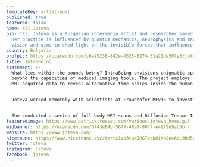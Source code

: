 ```yaml
---
templateKey: artist-post
published: true
featured: false
name: Eli Joteva
bio: "Eli Joteva is a Bulgarian intermedia artist and researcher based in LA.
  Her practice is influenced by quantum mechanics, neurophysics and machine
  vision and aims to shed light on the invisible forces that influence us.  "
country: Bulgaria
profpic: https://ucarecdn.com/c6a29238-842e-4525-8274-31a21de507e3/joteva_500c.gif
title: IntraBeing
statement: >-
  What lies within the bounds being? IntraBeing envisions enigmatic spaces
  beyond the capacities of medical imaging tools. The project employs
  MRI-acquired data to reveal alternative time scales inside the human body. 


  Joteva worked remotely with scientists at Fraunhofer MEVIS to investigate the capacities of medical imaging and simulation procedures in order to locate enigmatic spaces that emerge at the limits of their resolution and computation. 


  She conducted a series of full body MRI scans and Diffusion Tensor Imaging (DTI) scans, commonly used only to show connectivity in the brain, to instead uncover nerve fibers in the chest, pelvic and feet regions of her body. She drew inspiration from the fact that hydrogen atoms, which MRI relies on, are also in constant flux on a nano-second time-scale and thus evade precise measurement. These components are key elements in the artwork which exhibits an oscillating inner landscape of hydrogen atoms, the nerves they flow along and the magnetic potentials generated between them.
featuredimage: https://www.patricktresset.com/various/joteva_home.gif
midbanner: https://ucarecdn.com/0743e84b-5677-48e9-907f-e49f9e9ab5bf/
website: https://www.joteva.com/
hicetnunc: https://www.hicetnunc.xyz/tz/tz1Vo3tuxJRG7vcNHiNn8neAoL9hM5rtbqjc/creations
twitter: joteva
instagram: joteva
facebook: joteva
---
```

